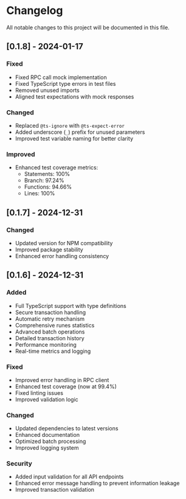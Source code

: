 # Changelog

All notable changes to this project will be documented in this file.

## [0.1.8] - 2024-01-17

### Fixed
- Fixed RPC call mock implementation
- Fixed TypeScript type errors in test files
- Removed unused imports
- Aligned test expectations with mock responses

### Changed
- Replaced `@ts-ignore` with `@ts-expect-error`
- Added underscore (`_`) prefix for unused parameters
- Improved test variable naming for better clarity

### Improved
- Enhanced test coverage metrics:
  - Statements: 100%
  - Branch: 97.24%
  - Functions: 94.66%
  - Lines: 100%

## [0.1.7] - 2024-12-31

### Changed
- Updated version for NPM compatibility
- Improved package stability
- Enhanced error handling consistency

## [0.1.6] - 2024-12-31

### Added
- Full TypeScript support with type definitions
- Secure transaction handling
- Automatic retry mechanism
- Comprehensive runes statistics
- Advanced batch operations
- Detailed transaction history
- Performance monitoring
- Real-time metrics and logging

### Fixed
- Improved error handling in RPC client
- Enhanced test coverage (now at 99.4%)
- Fixed linting issues
- Improved validation logic

### Changed
- Updated dependencies to latest versions
- Enhanced documentation
- Optimized batch processing
- Improved logging system

### Security
- Added input validation for all API endpoints
- Enhanced error message handling to prevent information leakage
- Improved transaction validation 